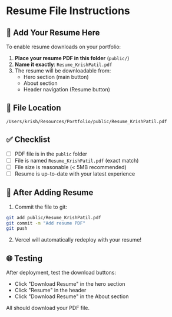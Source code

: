 # Resume File Instructions

## 📄 Add Your Resume Here

To enable resume downloads on your portfolio:

1. **Place your resume PDF in this folder** (`public/`)
2. **Name it exactly**: `Resume_KrishPatil.pdf`
3. The resume will be downloadable from:
   - Hero section (main button)
   - About section
   - Header navigation (Resume button)

## 📍 File Location

```
/Users/krish/Resources/Portfolio/public/Resume_KrishPatil.pdf
```

## ✅ Checklist

- [ ] PDF file is in the `public` folder
- [ ] File is named `Resume_KrishPatil.pdf` (exact match)
- [ ] File size is reasonable (< 5MB recommended)
- [ ] Resume is up-to-date with your latest experience

## 🔄 After Adding Resume

1. Commit the file to git:
```bash
git add public/Resume_KrishPatil.pdf
git commit -m "Add resume PDF"
git push
```

2. Vercel will automatically redeploy with your resume!

## 🌐 Testing

After deployment, test the download buttons:
- Click "Download Resume" in the hero section
- Click "Resume" in the header
- Click "Download Resume" in the About section

All should download your PDF file.
